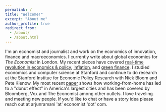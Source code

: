 ```yaml
---
permalink: /
title: "Welcome!"
excerpt: "About me"
author_profile: true
redirect_from: 
  - /about/
  - /about.html
---
```



I'm an economist and journalist and work on the economics of innovation, finance and macroeconomics. I currently write about global economics for <i>The Economist</i> in London. My recent pieces have covered [real-time revolution in economics & policy](https://www.economist.com/briefing/2021/10/23/enter-third-wave-economics), [inflation](https://www.economist.com/graphic-detail/2021/11/06/a-handful-of-items-are-driving-inflation-in-america), and [green finance](https://www.economist.com/finance-and-economics/2021/10/09/a-wave-of-green-government-bonds-is-flooding-markets). I studied economics and computer science at Stanford and continue to do research at the Stanford Institue for Economic Policy Research with Nick Bloom and Pete Klenow. My most recent [paper](https://www.nber.org/system/files/working_papers/w28876/w28876.pdf) shows how working-from-home has led to a "donut effect" in America's largest cities and has been covered by Bloomberg, Vox and The Economist among other outlets. I love traveling and meeting new people. If you'd like to chat or have a story idea please reach out at arjunramani 'at' economist 'dot' com.

